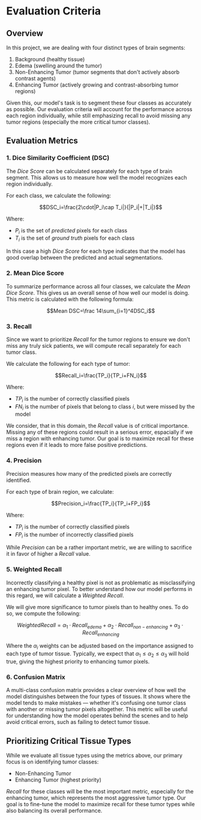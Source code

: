 # Evaluation Criteria

## Overview

In this project, we are dealing with four distinct types of brain segments:

1. Background (healthy tissue)
2. Edema (swelling around the tumor)
3. Non-Enhancing Tumor (tumor segments that don't actively absorb contrast agents)
4. Enhancing Tumor (actively growing and contrast-absorbing tumor regions)

Given this, our model's task is to segment these four classes as accurately as possible. Our evaluation criteria will account for the performance across each region individually, while still emphasizing recall to avoid missing any tumor regions (especially the more critical tumor classes).

## Evaluation Metrics

### 1. Dice Similarity Coefficient (DSC)

The *Dice Score* can be calculated separately for each type of brain segment. This allows us to measure how well the model recognizes each region individually.

For each class, we calculate the following:

```math
DSC_i=\frac{2\cdot|P_i\cap T_i|}{|P_i|+|T_i|}
```

Where:

* $P_i$ is the set of *predicted* pixels for each class
* $T_i$ is the set of *ground truth* pixels for each class

In this case a high *Dice Score* for each type indicates that the model has good overlap between the predicted and actual segmentations.

### 2. Mean Dice Score

To summarize performance across all four classes, we calculate the *Mean Dice Score*. This gives us an overall sense of how well our model is doing. This metric is calculated with the following formula:

```math
Mean DSC=\frac 14\sum_{i=1}^4DSC_i
```

### 3. Recall

Since we want to prioritize *Recall* for the tumor regions to ensure we don't miss any truly sick patients, we will compute recall separately for each tumor class.

We calculate the following for each type of tumor:

```math
Recall_i=\frac{TP_i}{TP_i+FN_i}
```

Where:

* $TP_i$ is the number of correctly classified pixels
* $FN_i$ is the number of pixels that belong to class $i$, but were missed by the model

We consider, that in this domain, the *Recall* value is of critical importance. Missing any of these regions could result in a serious error, espacially if we miss a region with enhancing tumor. Our goal is to maximize recall for these regions even if it leads to more false positive predictions.

### 4. Precision

Precision measures how many of the predicted pixels are correctly identified.

For each type of brain region, we calculate:

```math
Precision_i=\frac{TP_i}{TP_i+FP_i}
```

Where:

* $TP_i$ is the number of correctly classified pixels
* $FP_i$ is the number of incorrectly classified pixels

While *Precision* can be a rather important metric, we are willing to sacrifice it in favor of higher a *Recall* value.

### 5. Weighted Recall

Incorrectly classifying a healthy pixel is not as problematic as misclassifying an enhancing tumor pixel. To better understand how our model performs in this regard, we will calculate a *Weighted Recall*.

We will give more significance to tumor pixels than to healthy ones. To do so, we compute the following:

```math
WeightedRecall=\alpha_1\cdot Recall_{edema}+\alpha_2\cdot Recall_{non-enhancing}+\alpha_3\cdot Recall_{enhancing}
```

Where the $\alpha_i$ weights can be adjusted based on the importance assigned to each type of tumor tissue. Typically, we expect that $\alpha_1 \leq \alpha_2 \leq \alpha_3$ will hold true, giving the highest priority to enhancing tumor pixels.

### 6. Confusion Matrix

A multi-class confusion matrix provides a clear overview of how well the model distinguishes between the four types of tissues. It shows where the model tends to make mistakes &mdash; whether it's confusing one tumor class with another or missing tumor pixels altogether. This metric will be useful for understanding how the model operates behind the scenes and to help avoid critical errors, such as failing to detect tumor tissue.

## Prioritizing Critical Tissue Types

While we evaluate all tissue types using the metrics above, our primary focus is on identifying tumor classes:

* Non-Enhancing Tumor
* Enhancing Tumor (highest priority)

*Recall* for these classes will be the most important metric, especially for the enhancing tumor, which represents the most aggressive tumor type. Our goal is to fine-tune the model to maximize recall for these tumor types while also balancing its overall performance.
